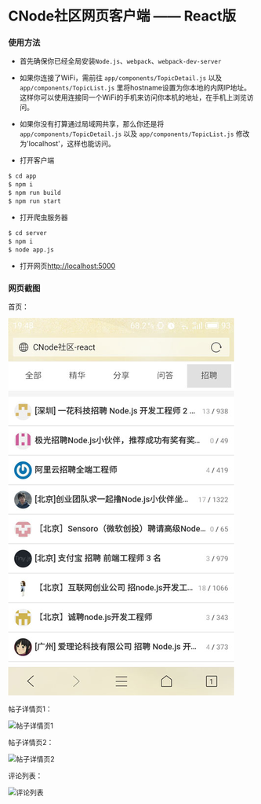 # CNode社区网页客户端 —— React版

### 使用方法

* 首先确保你已经全局安装`Node.js`、`webpack`、`webpack-dev-server`

* 如果你连接了WiFi，需前往 `app/components/TopicDetail.js` 以及 `app/components/TopicList.js` 里将hostname设置为你本地的内网IP地址。这样你可以使用连接同一个WiFi的手机来访问你本机的地址，在手机上浏览访问。

* 如果你没有打算通过局域网共享，那么你还是将`app/components/TopicDetail.js` 以及 `app/components/TopicList.js` 修改为'localhost'，这样也能访问。


* 打开客户端

``` sh
$ cd app
$ npm i
$ npm run build
$ npm run start
```

* 打开爬虫服务器

``` sh
$ cd server
$ npm i
$ node app.js
```

* 打开网页[http://localhost:5000](http://localhost:5000)

### 网页截图

首页：

![首页](./screenshots/indexPage.jpg)

帖子详情页1：

![帖子详情页1](./screenshots/topicDetail00.jpg)

帖子详情页2：

![帖子详情页2](./screenshots/topicDetail01.jpg)

评论列表：

![评论列表](./screenshots/commentList.jpg)